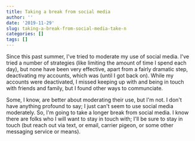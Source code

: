 ```yaml
---
title: Taking a break from social media
author: ''
date: '2019-11-29'
slug: taking-a-break-from-social-media-take-n
categories: []
tags: []
---
```


Since this past summer, I've tried to moderate my use of social media. I've 
tried a number of strategies (like limiting the amount of time I spend each day),
but none have been very effective, apart from a fairly dramatic step, 
deactivating my accounts, which was (until I got back on). While my accounts 
were deactivated, I missed keeping up with and being in touch with friends and 
family, but I found other ways to communciate.

Some, I know, are better about moderating their use, but I'm not. I don't have 
anything profound to say; I just can't seem to use social media moderately. So, 
I'm going to take a longer break from social media. I know there are folks who 
I will want to stay in touch with; I'll be sure to stay in touch (but reach out 
via text, or email, carrier pigeon, or some other messaging service or means).